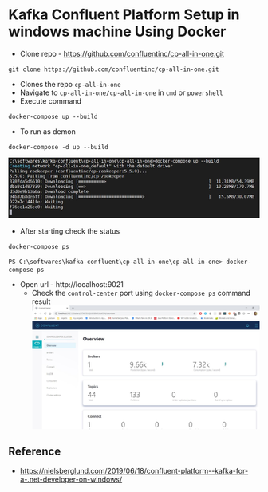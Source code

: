 # Kafka Confluent Platform Setup in windows machine Using Docker
* Clone repo - https://github.com/confluentinc/cp-all-in-one.git
```
git clone https://github.com/confluentinc/cp-all-in-one.git
```
* Clones the repo `cp-all-in-one`
* Navigate to `cp-all-in-one/cp-all-in-one` in `cmd` or `powershell`
* Execute command 
```
docker-compose up --build
```
* To run as demon
```
docker-compose -d up --build
```
![picture](images/kafka-confluent-platform-docker-compose-command-execution.jpg)
* After starting check the status
```
docker-compose ps
```
```
PS C:\softwares\kafka-confluent\cp-all-in-one\cp-all-in-one> docker-compose ps
```
* Open url - http://localhost:9021
	* Check the `control-center` port using `docker-compose ps` command result
![picture](images/kafka-confluent-control-center.jpg)

## Reference
* https://nielsberglund.com/2019/06/18/confluent-platform--kafka-for-a-.net-developer-on-windows/
